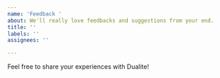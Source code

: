 ```yaml
---
name: 'Feedback '
about: We'll really love feedbacks and suggestions from your end.
title: ''
labels: ''
assignees: ''

---
```


Feel free to share your experiences with Dualite!
